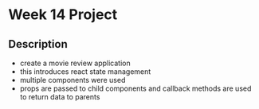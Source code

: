 # Week 14 Project

## Description
- create a movie review application
- this introduces react state management
- multiple components were used
- props are passed to child components and callback methods are used to return data to parents